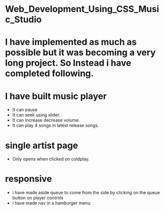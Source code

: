 # Web_Development_Using_CSS_Music_Studio

# I have implemented as much as possible but it was becoming a very long project. So Instead i have completed following.

# I have built music player
* It can pause
* It can seek using slider.
* It can increase decrease volume.
* It can play 4 songs in latest release songs.

# single artist page
* Only opens when clicked on coldplay.

# responsive
* i have made aside queue to come from the side by clicking on the queue button on player controls
* i have made nav in a hamburger menu.
